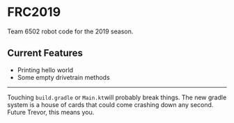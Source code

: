 # FRC2019
Team 6502 robot code for the 2019 season.

## Current Features
- Printing hello world
- Some empty drivetrain methods

---
Touching `build.gradle` or `Main.kt`will probably break things. The new gradle system is a house of cards that could come crashing down any second. Future Trevor, this means you.